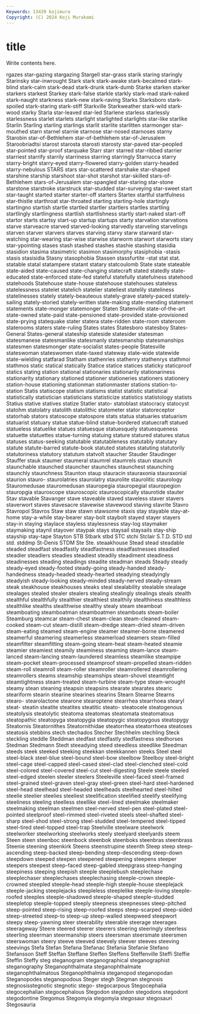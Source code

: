 ```yaml
---
Keywords: 13439 kojimura
Copyright: (C) 2024 Koji Murakami
---
```


# title

Write contents here.



rgazes star-gazing stargazing Stargell star-grass
starik staring staringly Starinsky star-inwrought Stark stark stark-awake stark-becalmed stark-blind
stark-calm stark-dead stark-drunk stark-dumb Starke starken starker starkers starkest Starkey
stark-false starkle starkly stark-mad stark-naked stark-naught starkness stark-new stark-raving Starks
Starksboro stark-spoiled stark-staring stark-stiff Starkville Starkweather stark-wild stark-wood starky Starla
star-leaved star-led Starlene starless starlessly starlessness starlet starlets starlight starlighted
starlights star-like starlike Starlin Starling starling starlings starlit starlite starlitten
starmonger star-mouthed starn starnel starnie starnose star-nosed starnoses starny Starobin
star-of-Bethlehem star-of-bethlehem star-of-Jerusalem Staroobriadtsi starost starosta starosti starosty star-paved star-peopled
star-pointed star-proof starquake Starr starr starred star-ribbed starrier starriest starrify
starrily starriness starring starringly Starrucca starry starry-bright starry-eyed starry-flowered starry-golden
starry-headed starry-nebulous STARS stars star-scattered starshake star-shaped starshine starship starshoot
star-shot starshot star-skilled stars-of-Bethlehem stars-of-Jerusalem star-spangled star-staring star-stone starstone starstroke
starstruck star-studded star-surveying star-sweet start star-taught started starter starter-off starters
Startex startful startfulness star-thistle starthroat star-throated starting starting-hole startingly startingno
startish startle startled startler startlers startles startling startlingly startlingness startlish
startlishness startly start-naked start-off startor starts startsy start-up startup startups
starty starvation starvations starve starveacre starved starved-looking starvedly starveling starvelings
starven starver starvers starves starving starvy starw starward star-watching star-wearing
star-wise starwise starworm starwort starworts stary star-ypointing stases stash stashed
stashes stashie stashing stasidia stasidion stasima stasimetric stasimon stasimorphy stasiphobia
-stasis stasis stasisidia Stasny stasophobia Stassen stassfurtite -stat stat stat.
statable statal statampere statant statary statcoulomb State state stateable state-aided
state-caused state-changing statecraft stated statedly state-educated state-enforced state-fed stateful statefully
statefulness statehood statehoods Statehouse state-house statehouse statehouses stateless statelessness statelet
statelich statelier stateliest statelily stateliness statelinesses stately stately-beauteous stately-grave stately-paced
stately-sailing stately-storied stately-written state-making state-mending statement statements state-monger statemonger Staten
Statenville state-of-the-art state-owned state-paid state-pensioned state-provided state-provisioned state-prying statequake stater
statera state-ridden state-room stateroom staterooms staters state-ruling States states Statesboro
statesboy States-General States-general stateship stateside statesider statesman statesmanese statesmanlike statesmanly
statesmanship statesmanships statesmen statesmonger state-socialist states-people Statesville stateswoman stateswomen state-taxed
stateway state-wide statewide state-wielding statfarad Statham stathenries stathenry stathenrys stathmoi
stathmos static statical statically Statice statice statices staticky staticproof statics
stating station stational stationaries stationarily stationariness stationarity stationary stationed stationer
stationeries stationers stationery station-house stationing stationman stationmaster stations station-to-station Statis
statiscope statism statisms statist statistic statistical statistically statistician statisticians statisticize
statistics statistology statists Statius stative statives statize Statler stato- statoblast
statocracy statocyst statohm statolatry statolith statolithic statometer stator statoreceptor statorhab
stators statoscope statospore stats statua statuaries statuarism statuarist statuary statue
statue-blind statue-bordered statuecraft statued statueless statuelike statues statuesque statuesquely statuesqueness
statuette statuettes statue-turning statuing stature statured statures status statuses status-seeking
statutable statutableness statutably statutary statute statute-barred statute-book statuted statutes statuting
statutorily statutoriness statutory statutum statvolt staucher Stauder Staudinger Stauffer stauk
staumer staumeral staumrel staumrels staun staunch staunchable staunched stauncher staunches
staunchest staunching staunchly staunchness Staunton staup stauracin stauraxonia stauraxonial staurion
stauro- staurolatries staurolatry staurolite staurolitic staurology Stauromedusae stauromedusan stauropegia stauropegial
stauropegion stauropgia stauroscope stauroscopic stauroscopically staurotide stauter Stav stavable Stavanger
stave staveable staved staveless staver stavers staverwort staves stavesacre stavewise
stavewood staving stavrite Stavro Stavropol Stavros Staw staw stawn stawsome
staxis stay stayable stay-at-home stay-a-while stay-bearer stay-bolt staybolt stayed stayer
stayers stay-in staying staylace stayless staylessness stay-log staymaker staymaking staynil
stayover staypak stays staysail staysails stay-ship stayship stay-tape Stayton STB
Stbark stbd STC stchi Stclair S.T.D. STD std std. stddmp
St-Denis STDM Ste Ste. steaakhouse Stead stead steadable steaded steadfast
steadfastly steadfastness steadfastnesses steadied steadier steadiers steadies steadiest steadily steadiment
steadiness steadinesses steading steadings steadite steadman steads Steady steady steady-eyed
steady-footed steady-going steady-handed steady-handedness steady-headed steady-hearted steadying steadyingly steadyish steady-looking
steady-minded steady-nerved steady-stream steak steakhouse steakhouses steaks steal stealability stealable
stealage stealages stealed stealer stealers stealing stealingly stealings steals stealth
stealthful stealthfully stealthier stealthiest stealthily stealthiness stealthless stealthlike stealths stealthwise
stealthy stealy steam steamboat steamboating steamboatman steamboatmen steamboats steam-boiler Steamburg
steamcar steam-chest steam-clean steam-cleaned steam-cooked steam-cut steam-distill steam-dredge steam-dried steam-driven
steam-eating steamed steam-engine steamer steamer-borne steamered steamerful steamering steamerless steamerload
steamers steam-filled steamfitter steamfitting steam-going steam-heat steam-heated steamie steamier steamiest
steamily steaminess steaming steam-lance steam-lanced steam-lancing steam-laundered steamless steamlike steampipe
steam-pocket steam-processed steamproof steam-propelled steam-ridden steam-roll steamroll steam-roller steamroller steamrollered
steamrollering steamrollers steams steamship steamships steam-shovel steamtight steamtightness steam-treated steam-turbine
steam-type steam-wrought steamy stean steaning steapsin steapsins stearate stearates stearic
steariform stearin stearine stearines stearins Stearn Stearne Stearns stearo- stearolactone
stearone stearoptene stearrhea stearrhoea stearyl steat- steatin steatite steatites steatitic
steato- steatocele steatogenous steatolysis steatolytic steatoma steatomas steatomata steatomatous steatopathic
steatopyga steatopygia steatopygic steatopygous steatopygy Steatornis Steatornithes Steatornithidae steatorrhea steatorrhoea
steatoses steatosis stebbins stech stechados Stecher Stechhelm stechling Steck steckling
steddle Steddman stedfast stedfastly stedfastness stedhorses Stedman Stedmann Stedt steeadying
steed steedless steedlike Steedman steeds steek steeked steeking steekkan steekkannen
steeks Steel steel steel-black steel-blue steel-bound steel-bow steelbow Steelboy steel-bright
steel-cage steel-capped steel-cased steel-clad steel-clenched steel-cold steel-colored steel-covered steel-cut steel-digesting
Steele steele steeled steel-edged steelen steeler steelers Steeleville steel-faced steel-framed
steel-grained steel-graven steel-gray steel-green steel-hard steel-hardened steel-head steelhead steel-headed steelheads
steelhearted steel-hilted steelie steelier steelies steeliest steelification steelified steelify steelifying
steeliness steeling steelless steellike steel-lined steelmake steelmaker steelmaking steelman steelmen
steel-nerved steel-pen steel-plated steel-pointed steelproof steel-rimmed steel-riveted steels steel-shafted steel-sharp
steel-shod steel-strong steel-studded steel-tempered steel-tipped steel-tired steel-topped steel-trap Steelville steelware
steelwork steelworker steelworking steelworks steely steelyard steelyards steem Steen steen
steenboc steenbock steenbok steenboks steenbras steenbrass Steenie steening steenkirk Steens
steenstrupine steenth Steep steep steep-ascending steep-backed steep-bending steep-descending steep-down steepdown
steeped steepen steepened steepening steepens steeper steepers steepest steep-faced steep-gabled
steepgrass steep-hanging steepiness steeping steepish steeple steeplebush steeplechase steeplechaser steeplechases
steeplechasing steeple-crown steeple-crowned steepled steeple-head steeple-high steeple-house steeplejack steeple-jacking steeplejacks
steepleless steeplelike steeple-loving steeple-roofed steeples steeple-shadowed steeple-shaped steeple-studded steepletop steeple-topped
steeply steepness steepnesses steep-pitched steep-pointed steep-rising steep-roofed steeps steep-scarped steep-sided
steep-streeted steep-to steep-up steep-walled steepweed steepwort steepy steep-yawning steer steerability
steerable steerage steerages steerageway Steere steered steerer steerers steering steeringly
steerless steerling steerman steermanship steers steersman steersmate steersmen steerswoman steery
steeve steeved steevely steever steeves steeving steevings Stefa Stefan Stefana
Stefanac Stefania Stefanie Stefano Stefansson Steff Steffan Steffane Steffen Steffens
Steffenville Steffi Steffie Steffin Steffy steg steganogram steganographical steganographist steganography
Steganophthalmata steganophthalmate steganophthalmatous Steganophthalmia steganopod steganopodan Steganopodes steganopodous Steger stegh
Stegman stegnosis stegnosisstegnotic stegnotic stego- stegocarpous Stegocephalia stegocephalian stegocephalous Stegodon
stegodon stegodons stegodont stegodontine Stegomus Stegomyia stegomyia stegosaur stegosauri Stegosauria
